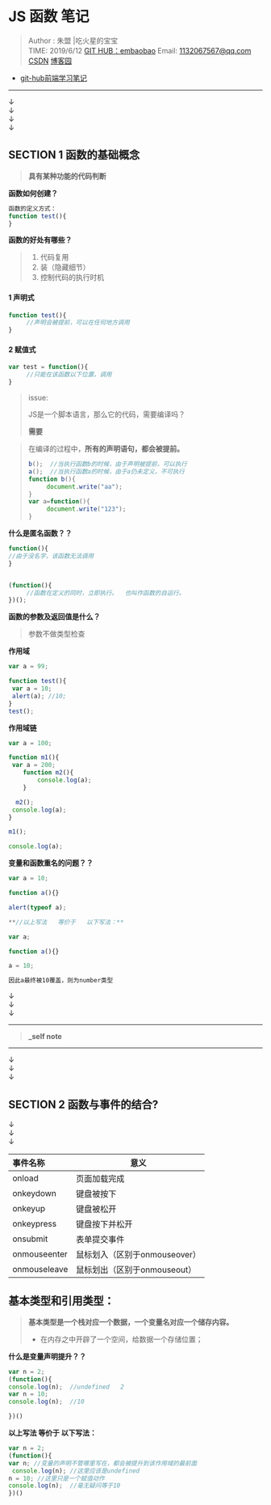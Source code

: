 # JS 函数 笔记

> Author : 朱盟 |吃火星的宝宝  
> TIME: 2019/6/12
> [GIT HUB：embaobao](https://github.com/embaobao/EM) 
> Email: 1132067567@qq.com  
> [CSDN](https://blog.csdn.net/embaobao)
> [博客园](https://www.cnblogs.com/embaobao/)
- [git-hub前端学习笔记](https://github.com/embaobao/webstudy.git)

---

↓  
↓  
↓  
↓  

## SECTION 1   函数的基础概念

> **具有某种功能的代码判断**



**函数如何创建？**

```javascript
函数的定义方式：
function test(){
}
```



**函数的好处有哪些？**



> 1. 代码复用 
> 2. 装（隐藏细节）
> 3. 控制代码的执行时机



#### 1  声明式

```javascript
function test(){
     //声明会被提前，可以在任何地方调用
}
```

#### 2 赋值式

```javascript
var test = function(){
     //只能在该函数以下位置，调用
}
```

> issue:
>
> JS是一个脚本语言，那么它的代码，需要编译吗？  
>
>  **需要**

> 在编译的过程中，**所有的声明语句，都会被提前。**
>
> ```javascript
> b();  //当执行函数b的时候，由于声明被提前，可以执行
> a();  //当执行函数a的时候，由于a仍未定义，不可执行
> function b(){
>      document.write("aa");
> }
> var a=function(){
>      document.write("123");
> }
> ```

**什么是匿名函数？？**



```javascript
function(){
//由于没名字，该函数无法调用
}


(function(){
     //函数在定义的同时，立即执行。  也叫作函数的自运行。
})();
```

**函数的参数及返回值是什么？**

> 参数不做类型检查 

**作用域**



```javascript
var a = 99;

function test(){
 var a = 10;
 alert(a); //10;
}
test();
```

**作用域链**



```javascript
var a = 100;

function m1(){
 var a = 200;
    function m2(){
        console.log(a);
    }

  m2();
 console.log(a);
}

m1();

console.log(a);
```

**变量和函数重名的问题？？**



```javascript
var a = 10;

function a(){}

alert(typeof a);

**//以上写法   等价于   以下写法：**

var a;

function a(){}

a = 10;

因此a最终被10覆盖，则为number类型
```





↓  
↓  
↓  

---

>  **_self note**

---



↓  
↓  
↓  

##  SECTION 2 函数与事件的结合?

↓  
↓  
↓  

| 事件名称     | 意义                          |
| :----------- | ----------------------------- |
| onload       | 页面加载完成                  |
| onkeydown    | 键盘被按下                    |
| onkeyup      | 键盘被松开                    |
| onkeypress   | 键盘按下并松开                |
| onsubmit     | 表单提交事件                  |
| onmouseenter | 鼠标划入（区别于onmouseover） |
| onmouseleave | 鼠标划出（区别于onmouseout）  |









## 基本类型和引用类型：

> **基本类型是一个栈对应一个数据，一个变量名对应一个储存内容。**
>
> - 在内存之中开辟了一个空间，给数据一个存储位置；



**什么是变量声明提升？？**

```javascript
var n = 2;
(function(){
console.log(n);  //undefined   2   
var n = 10;
console.log(n);  //10

})()
```

**以上写法   等价于   以下写法：**

```javascript
var n = 2;
(function(){
var n; //变量的声明不管哪里写在，都会被提升到该作用域的最前面
 console.log(n); //这里应该是undefined
n = 10; //这里只是一个赋值动作
console.log(n);  //毫无疑问等于10
})()
```



